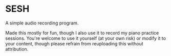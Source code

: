 # SESH

A simple audio recording program.

Made this mostly for fun, though I also use it to record my piano practice sessions. You're welcome to use it yourself (at your own risk) or modify it to your content, though please refrain from reuploading this without attribution.